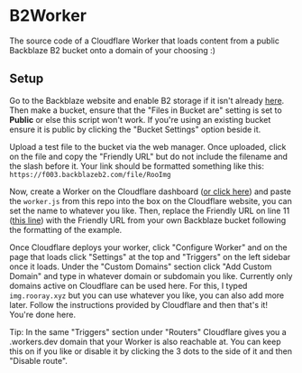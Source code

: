 # B2Worker
The source code of a Cloudflare Worker that loads content from a public Backblaze B2 bucket onto a domain of your choosing :)

## Setup

Go to the Backblaze website and enable B2 storage if it isn't already [here](https://secure.backblaze.com/account_settings.htm). Then make a bucket, ensure that the "Files in Bucket are" setting is set to **Public** or else this script won't work. If you're using an existing bucket ensure it is public by clicking the "Bucket Settings" option beside it.

Upload a test file to the bucket via the web manager. Once uploaded, click on the file and copy the "Friendly URL" but do not include the filename and the slash before it. Your link should be formatted something like this: ```https://f003.backblazeb2.com/file/RooImg```

Now, create a Worker on the Cloudflare dashboard ([or click here](https://dash.cloudflare.com/?to=/:account/workers-and-pages/create/workers/new)) and paste the ```worker.js``` from this repo into the box on the Cloudflare website, you can set the name to whatever you like. Then, replace the Friendly URL on line 11 ([this line](https://github.com/RooRay/B2Worker/blob/c052428953bcd0e44f3dcf82cdd4ba1ee418cd27/worker.js#L11)) with the Friendly URL from your own Backblaze bucket following the formatting of the example.

Once Cloudflare deploys your worker, click "Configure Worker" and on the page that loads click "Settings" at the top and "Triggers" on the left sidebar once it loads. Under the "Custom Domains" section click "Add Custom Domain" and type in whatever domain or subdomain you like. Currently only domains active on Cloudflare can be used here. For this, I typed ```img.rooray.xyz``` but you can use whatever you like, you can also add more later. Follow the instructions provided by Cloudflare and then that's it! You're done here.

Tip: In the same "Triggers" section under "Routers" Cloudflare gives you a .workers.dev domain that your Worker is also reachable at. You can keep this on if you like or disable it by clicking the 3 dots to the side of it and then "Disable route".
